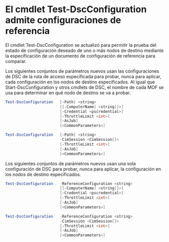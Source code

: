 # El cmdlet Test-DscConfiguration admite configuraciones de referencia

El cmdlet Test-DscConfiguration se actualizó para permitir la prueba del estado de configuración deseado de uno o más nodos de destino mediante la especificación de un documento de configuración de referencia para comparar.

Los siguientes conjuntos de parámetros nuevos usan las configuraciones de DSC de la ruta de acceso especificada para probar, nunca para aplicar, cada configuración en los nodos de destino especificados. Al igual que Start-DscConfiguration y otros cmdlets de DSC, el nombre de cada MOF se usa para determinar en qué nodo de destino se va a probar. 

```PowerShell
Test-DscConfiguration   [-Path] <string> 
                        [[-ComputerName] <string[]>] 
                        [-Credential <pscredential>] 
                        [-ThrottleLimit <int>] 
                        [-AsJob] 
                        [<CommonParameters>]

Test-DscConfiguration   [-Path] <string> 
                        -CimSession <CimSession[]> 
                        [-ThrottleLimit <int>] 
                        [-AsJob] 
                        [<CommonParameters>]
```

Los siguientes conjuntos de parámetros nuevos usan una sola configuración de DSC para probar, nunca para aplicar, la configuración en los nodos de destino especificados. 

```PowerShell
Test-DscConfiguration   -ReferenceConfiguration <string> 
                        [[-ComputerName] <string[]>]
                        [-Credential <pscredential>] 
                        [-ThrottleLimit <int>] 
                        [-AsJob] 
                        [<CommonParameters>]

Test-DscConfiguration   -ReferenceConfiguration <string> 
                        -CimSession <CimSession[]> 
                        [-ThrottleLimit <int>] 
                        [-AsJob] 
                        [<CommonParameters>]
```


<!--HONumber=Aug16_HO3-->


